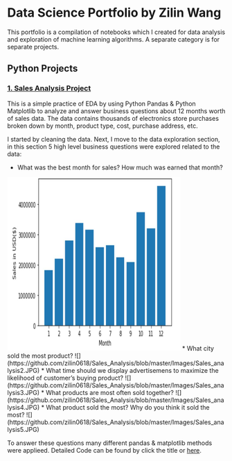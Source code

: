 # Data Science Portfolio by Zilin Wang

This portfolio is a compilation of notebooks which I created for data analysis and exploration of machine learning algorithms. A separate category is for separate projects.

## Python Projects

### [1. Sales Analysis Project](https://github.com/zilin0618/Sales_Analysis)
This is a simple practice of EDA by using Python Pandas & Python Matplotlib to analyze and answer business questions about 12 months worth of sales data. The data contains thousands of electronics store purchases broken down by month, product type, cost, purchase address, etc.

I started by cleaning the data. Next, I move to the data exploration section, in this section 5 high level business questions were explored related to the data:
* What was the best month for sales? How much was earned that month?
<img src="https://github.com/zilin0618/Sales_Analysis/blob/master/Images/Sales_analysis1.JPG" width="400" height="400">
* What city sold the most product?
![](https://github.com/zilin0618/Sales_Analysis/blob/master/Images/Sales_analysis2.JPG)
* What time should we display advertisemens to maximize the likelihood of customer’s buying product?
![](https://github.com/zilin0618/Sales_Analysis/blob/master/Images/Sales_analysis3.JPG)
* What products are most often sold together?
![](https://github.com/zilin0618/Sales_Analysis/blob/master/Images/Sales_analysis4.JPG)
* What product sold the most? Why do you think it sold the most?
![](https://github.com/zilin0618/Sales_Analysis/blob/master/Images/Sales_analysis5.JPG)

To answer these questions many different pandas & matplotlib methods were applieed. Detailed Code can be found by click the title or [here](https://github.com/zilin0618/Sales_Analysis/blob/master/Zilin%20Sales%20Analysis%20Project.ipynb).

